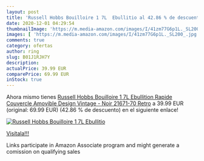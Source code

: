 ```yaml
---
layout: post
title: 'Russell Hobbs Bouilloire 1 7L  Ebullitio al 42.86 % de descuento'
date: 2020-12-01 04:29:54
thumbnailImage: 'https://m.media-amazon.com/images/I/41zm77G6p1L._SL200_.jpg'
images: [ 'https://m.media-amazon.com/images/I/41zm77G6p1L._SL200_.jpg' ]
comments: true
category: ofertas
author: ring
slug: B01J1RJH7Y
description:
actualPrice: 39.99 EUR
comparePrice: 69.99 EUR
inStock: true
---
```


Ahora mismo tienes [Russell Hobbs Bouilloire 1 7L  Ebullition Rapide  Couvercle Amovible  Design Vintage - Noir 21671-70 Retro](https://www.amazon.fr/dp/B01J1RJH7Y/?tag=tolees0d-21) a 39.99 EUR (original: 69.99 EUR) (42.86 %  de descuento) en el siguiente enlace!

[![Russell Hobbs Bouilloire 1 7L  Ebullitio](https://m.media-amazon.com/images/I/41zm77G6p1L._SL200_.jpg)](https://www.amazon.fr/dp/B01J1RJH7Y/?tag=tolees0d-21)

[Visítala!!!](https://www.amazon.fr/dp/B01J1RJH7Y/?tag=tolees0d-21)

Links participate in Amazon Associate program and might generate a comission on qualifying sales
